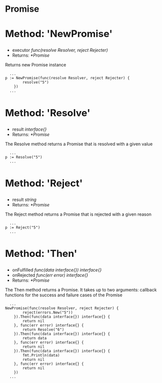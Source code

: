 **<h1>Promise</h1>**

## **<h2>Method: 'NewPromise'</h2>**

- executor _func(resolve Resolver, reject Rejecter)_
- Returns: _\*Promise_

<span >Returns new Promise instance</span>

```golang
  ...
p := NewPromise(func(resolve Resolver, reject Rejecter) {
		resolve("5")
	})
  ...
```

## **<h2>Method: 'Resolve'</h2>**

- result _interface{}_
- Returns: _\*Promise_

<span >The Resolve method returns a Promise that is resolved with a given value</span>

```golang
  ...
p := Resolve("5")
  ...
```

## **<h2>Method: 'Reject'</h2>**

- result _string_
- Returns: _\*Promise_

<span>The Reject method returns a Promise that is rejected with a given reason</span>

```golang
  ...
p := Reject("5")
  ...
```

## **<h2>Method: 'Then'</h2>**

- onFulfilled _func(data interface{}) interface{}_
- onRejected _func(err error) interface{}_
- Returns: _\*Promise_

<span>The Then method returns a Promise. It takes up to two arguments: callback functions for the success and failure cases of the Promise</span>

```golang
  ...
NewPromise(func(resolve Resolver, reject Rejecter) {
		reject(errors.New("5"))
	}).Then(func(data interface{}) interface{} {
		return nil
	}, func(err error) interface{} {
		return Resolve("6")
	}).Then(func(data interface{}) interface{} {
		return data
	}, func(err error) interface{} {
		return nil
	}).Then(func(data interface{}) interface{} {
		fmt.Println(data)
		return nil
	}, func(err error) interface{} {
		return nil
	})
  ...
```
